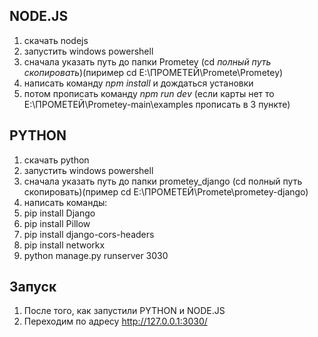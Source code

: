 ## NODE.JS
1. скачать nodejs
2. запустить windows powershell
3. сначала указать путь до папки Prometey (cd *полный путь скопировать*)(пиример cd E:\ПРОМЕТЕЙ\Promete\Prometey)
4. написать команду *npm install* и дождаться установки
5. потом прописать команду *npm run dev* (если карты нет то E:\ПРОМЕТЕЙ\Prometey-main\examples прописать в 3 пункте)

## PYTHON

1. скачать python
2. запустить windows powershell
3. сначала указать путь до папки prometey_django (cd полный путь скопировать)(пример cd E:\ПРОМЕТЕЙ\Promete\prometey-django)
4. написать команды:
5. pip install Django
6. pip install Pillow
7. pip install django-cors-headers
8. pip install networkx
9. python manage.py runserver 3030

## Запуск 
1. После того, как запустили PYTHON и NODE.JS
2. Переходим по адресу http://127.0.0.1:3030/
